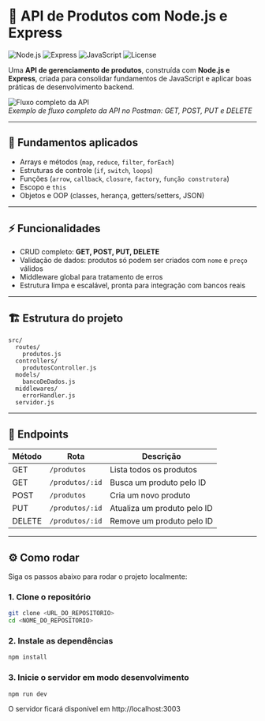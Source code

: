 # 🚀 API de Produtos com Node.js e Express

![Node.js](https://img.shields.io/badge/Node.js-339933?style=for-the-badge&logo=node.js&logoColor=white) ![Express](https://img.shields.io/badge/Express.js-000000?style=for-the-badge&logo=express&logoColor=white) ![JavaScript](https://img.shields.io/badge/JavaScript-F7DF1E?style=for-the-badge&logo=javascript&logoColor=black) ![License](https://img.shields.io/badge/License-MIT-green)

Uma **API de gerenciamento de produtos**, construída com **Node.js e Express**, criada para consolidar fundamentos de JavaScript e aplicar boas práticas de desenvolvimento backend.  

![Fluxo completo da API](https://media.giphy.com/media/l41lI4bYmcsPJX9Go/giphy.gif)  
*Exemplo de fluxo completo da API no Postman: GET, POST, PUT e DELETE*  

---

## 🧱 Fundamentos aplicados
- Arrays e métodos (`map`, `reduce`, `filter`, `forEach`)  
- Estruturas de controle (`if`, `switch`, `loops`)  
- Funções (`arrow`, `callback`, `closure`, `factory`, `função construtora`)  
- Escopo e `this`  
- Objetos e OOP (classes, herança, getters/setters, JSON)  

---

## ⚡ Funcionalidades
- CRUD completo: **GET, POST, PUT, DELETE**  
- Validação de dados: produtos só podem ser criados com `nome` e `preço` válidos  
- Middleware global para tratamento de erros  
- Estrutura limpa e escalável, pronta para integração com bancos reais  

---

## 🏗 Estrutura do projeto
```text
src/
  routes/
    produtos.js
  controllers/
    produtosController.js
  models/
    bancoDeDados.js
  middlewares/
    errorHandler.js
  servidor.js
```
---

## 📌 Endpoints

| Método | Rota             | Descrição                  |
|--------|-----------------|----------------------------|
| GET    | `/produtos`      | Lista todos os produtos    |
| GET    | `/produtos/:id`  | Busca um produto pelo ID   |
| POST   | `/produtos`      | Cria um novo produto       |
| PUT    | `/produtos/:id`  | Atualiza um produto pelo ID|
| DELETE | `/produtos/:id`  | Remove um produto pelo ID  |

---

## ⚙️ Como rodar

Siga os passos abaixo para rodar o projeto localmente:

### 1. Clone o repositório
```bash
git clone <URL_DO_REPOSITORIO>
cd <NOME_DO_REPOSITORIO>
```

### 2. Instale as dependências
```bash
npm install
```

### 3. Inicie o servidor em modo desenvolvimento
```bash
npm run dev
```
O servidor ficará disponível em http://localhost:3003

